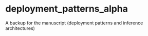# deployment_patterns_alpha
A backup for the manuscript (deployment patterns and inference architectures)

